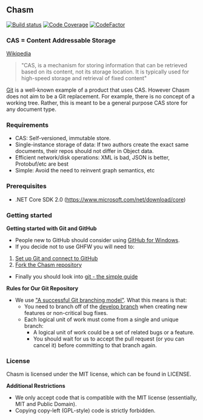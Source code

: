 ## Chasm

[![Build status](https://ci.appveyor.com/api/projects/status/i9h982hdgtebfqhg?svg=true)](https://ci.appveyor.com/project/k2oss/chasm)
[![Code Coverage](https://codecov.io/gh/k2workflow/Chasm/coverage.svg)](https://codecov.io/gh/k2workflow/Chasm)
[![CodeFactor](https://www.codefactor.io/repository/github/k2workflow/chasm/badge)](https://www.codefactor.io/repository/github/k2workflow/chasm)

### CAS = Content Addressable Storage

[Wikipedia](https://en.wikipedia.org/wiki/Content-addressable_storage)
>"CAS, is a mechanism for storing information that can be retrieved based on its content, not its storage location. 
>It is typically used for high-speed storage and retrieval of fixed content"

[Git](https://en.wikipedia.org/wiki/Git) is a well-known example of a product that uses CAS.
However Chasm does not aim to be a Git replacement. For example, there is no concept of a working tree.
Rather, this is meant to be a general purpose CAS store for any document type.

### Requirements

* CAS: Self-versioned, immutable store. 
* Single-instance storage of data: If two authors create the exact same documents, their repos should not differ in Object data.
* Efficient network/disk operations: XML is bad, JSON is better, Protobuf/etc are best
* Simple: Avoid the need to reinvent graph semantics, etc

### Prerequisites

* .NET Core SDK 2.0 (https://www.microsoft.com/net/download/core)

### Getting started

**Getting started with Git and GitHub**

 * People new to GitHub should consider using [GitHub for Windows](http://windows.github.com/).
 * If you decide not to use GHFW you will need to:
  1. [Set up Git and connect to GitHub](http://help.github.com/win-set-up-git/)
  2. [Fork the Chasm repository](http://help.github.com/fork-a-repo/)
 * Finally you should look into [git - the simple guide](http://rogerdudler.github.com/git-guide/)

**Rules for Our Git Repository**

 * We use ["A successful Git branching model"](http://nvie.com/posts/a-successful-git-branching-model/). What this means is that:
   * You need to branch off of the [develop branch](https://github.com/k2workflow/Chasm) when creating new features or non-critical bug fixes.
   * Each logical unit of work must come from a single and unique branch:
     * A logical unit of work could be a set of related bugs or a feature.
     * You should wait for us to accept the pull request (or you can cancel it) before committing to that branch again.
     
### License

Chasm is licensed under the MIT license, which can be found in LICENSE.

**Additional Restrictions**

 * We only accept code that is compatible with the MIT license (essentially, MIT and Public Domain).
 * Copying copy-left (GPL-style) code is strictly forbidden.
